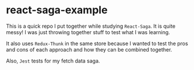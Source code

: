 # react-saga-example

This is a quick repo I put together while studying `React-Saga`. It is quite messy! I was just throwing together stuff to test what I was learning.

It also uses `Redux-Thunk` in the same store because I wanted to test the pros and cons of each approach and how they can be combined together.

Also, `Jest` tests for my fetch data saga.
